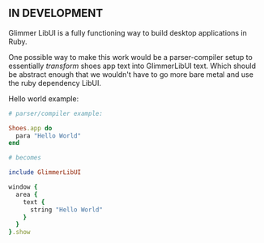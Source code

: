## IN DEVELOPMENT

Glimmer LibUI is a fully functioning way to build desktop applications in Ruby.

One possible way to make this work would be a parser-compiler setup to essentially _transform_ shoes app text into GlimmerLibUI text. Which should be abstract enough that we wouldn't have to go more bare metal and use the ruby dependency LibUI.

Hello world example:

```ruby
# parser/compiler example:

Shoes.app do
  para "Hello World"
end

# becomes

include GlimmerLibUI

window {
  area {
    text {
      string "Hello World"
    }
  }
}.show
```
